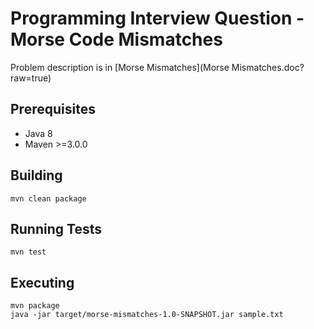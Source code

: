# Programming Interview Question - Morse Code Mismatches

Problem description is in [Morse Mismatches](Morse Mismatches.doc?raw=true)

## Prerequisites
* Java 8
* Maven >=3.0.0

## Building

```
mvn clean package
```

## Running Tests

```
mvn test
```

## Executing

```
mvn package
java -jar target/morse-mismatches-1.0-SNAPSHOT.jar sample.txt
```
